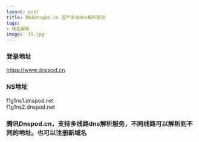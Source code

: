 ```yaml
---
layout: post
title: 腾讯Dnspod.cn 国产多线dns解析服务
tags:
- 域名解析
image:  19.jpg
---
```




### 登录地址<br>
https://www.dnspod.cn

### NS地址<br>
f1g1ns1.dnspod.net<br>
f1g1ns2.dnspod.net<br>

### 腾讯Dnspod.cn，支持多线路dns解析服务，不同线路可以解析到不同的地址。也可以注册新域名<br>